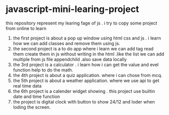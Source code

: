 # javascript-mini-learing-project
this repository represent my learing fage of js . i try to copy some project from online to learn
1. the first project is about a pop up window using html css and js . i learn how we can add classes and remove them using js.
2. the second project is a to do app where i learn we can add tag read them create them in js without writing in the html .like the list we can add multiple from js file appendchild .also save data locally
3. the 3rd project is a calculator . i learn how i can get the value and evel function help to do the math.
4. the 4th project is about a quiz application. where i can chose from mcq.
5. the 5th project is about a weather application. where we use api to get real time data
6. the 6th project is a calender widget showing . this project  use builtin date and time function
7. the project is digital clock with button to show 24/12 and loder when loding the screen.